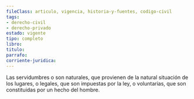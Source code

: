 ```yaml
---
fileClass: articulo, vigencia, historia-y-fuentes, codigo-civil
tags:
- derecho-civil
- derecho-privado
estado: vigente
tipo: completo
libro:
titulo:
parrafo:
corriente-juridica:
---
```

Las servidumbres o son naturales, que provienen de la natural situación de los lugares, o legales, que son impuestas por la ley, o voluntarias, que son constituidas por un hecho del hombre.